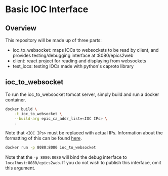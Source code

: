 # Basic IOC Interface

## Overview

This repository will be made up of three parts:

- ioc_to_websocket: maps IOCs to websockets to be read by client, and provides testing/debugging interface at :8080/epics2web
- client: react project for reading and displaying from websockets
- test_iocs: testing IOCs made with python's caproto library



## ioc_to_websocket

To run the ioc_to_websocket tomcat server, simply build and run a docker container.

```bash 
docker build \
	-t ioc_to_websocket \
	--build-arg epic_ca_addr_list=<IOC IPs> \
	.
```

Note that `<IOC IPs>` must be replaced with actual IPs. Information about the formatting of this can be found [here](https://epics.anl.gov/base/R3-14/10-docs/CAref.html#EPICS).

``` bash
docker run -p 8080:8080 ioc_to_websocket
```

Note that the `-p 8080:8080` will bind the debug interface to `localhost:8080/epics2web`. If you do not wish to publish this interface, omit this argument.